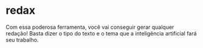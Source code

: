 # redax
Com essa poderosa ferramenta, você vai conseguir gerar qualquer redação! Basta dizer o tipo do texto e o tema que a inteligência artificial fará seu trabalho.
